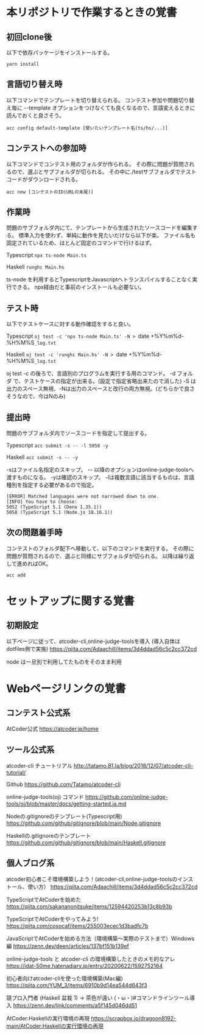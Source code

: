 # 本リポジトリで作業するときの覚書

## 初回clone後

以下で依存パッケージをインストールする。

`yarn install`

## 言語切り替え時

以下コマンドでテンプレートを切り替えられる。
コンテスト参加や問題切り替え毎に --template オプションをつけなくても良くなるので、言語変えるときに読んでおくと良さそう。

`acc config default-template [使いたいテンプレート名(ts/hs/...)]`

## コンテストへの参加時

以下コマンドでコンテスト用のフォルダが作られる。
その際に問題が質問されるので、選ぶとサブフォルダが切られる。
その中に./testサブフォルダでテストコードがダウンロードされる。

`acc new [コンテストのID(URLの末尾)]`

## 作業時

問題のサブフォルダ内にて、テンプレートから生成されたソースコードを編集する。
標準入力を使わず、単純に動作を見たいだけなら以下が楽。
ファイル名も固定されているため、ほとんど固定のコマンドで行けるはず。

Typescript
`npx ts-node Main.ts`

Haskell
`runghc Main.hs`

ts-node を利用するとTypescriptをJavascriptへトランスパイルすることなく実行できる。
npx経由だと事前のインストールも必要ない。

## テスト時
以下でテストケースに対する動作確認をすると良い。

Typescript
`oj test -c 'npx ts-node Main.ts' -N > `date +%Y%m%d-%H%M%S`_log.txt`

Haskell
`oj test -c 'runghc Main.hs' -N > `date +%Y%m%d-%H%M%S`_log.txt`

oj test -c の後ろで、言語別のプログラムを実行する用のコマンド。
-d フォルダ で、テストケースの指定が出来る。(設定で指定省略出来たので消した)
-S は出力のスペース無視、-Nは出力のスペースと改行の両方無視。(どちらかで良さそうなので、今はNのみ)

## 提出時

問題のサブフォルダ内でソースコードを指定して提出する。

Typescript
`acc submit -s -- -l 5058 -y`

Haskell
`acc submit -s -- -y`

-sはファイル名指定のスキップ。
-- 以降のオプションはonline-judge-toolsへ渡すものになる。
-yは確認のスキップ。
-lは複数言語に該当するものは、言語種別を指定する必要があるので指定。
```
[ERROR] Matched languages were not narrowed down to one.
[INFO] You have to choose:
5052 (TypeScript 5.1 (Deno 1.35.1))
5058 (TypeScript 5.1 (Node.js 18.16.1))
```

## 次の問題着手時

コンテストのフォルダ配下へ移動して、以下のコマンドを実行する。
その際に問題が質問されるので、選ぶと同様にサブフォルダが切られる。
以降は繰り返して進めればOK。

`acc add`

# セットアップに関する覚書

## 初期設定

以下ページに従って、atcoder-cli,online-judge-toolsを導入
(導入自体はdotfiles側で実施)
https://qiita.com/Adaachill/items/3d4ddad56c5c2cc372cd

node は一旦別で利用してたものをそのまま利用

# Webページリンクの覚書

## コンテスト公式系

AtCoder公式
https://atcoder.jp/home

## ツール公式系

atcoder-cli チュートリアル
http://tatamo.81.la/blog/2018/12/07/atcoder-cli-tutorial/

Github
https://github.com/Tatamo/atcoder-cli

online-judge-tools(oj) コマンド
https://github.com/online-judge-tools/oj/blob/master/docs/getting-started.ja.md

Nodeの.gitignoreのテンプレート(Typescript用)
https://github.com/github/gitignore/blob/main/Node.gitignore

Haskellの.gitignoreのテンプレート
https://github.com/github/gitignore/blob/main/Haskell.gitignore

## 個人ブログ系

atcoder初心者こそ環境構築しよう！(atcoder-cli,online-judge-toolsのインストール、使い方）
https://qiita.com/Adaachill/items/3d4ddad56c5c2cc372cd

TypeScriptでAtCoderを始めた
https://qiita.com/sakananonitsuke/items/12594420253b13c8b93b

TypeScriptでAtCoderをやってみよう!
https://qiita.com/cosocaf/items/255003ecec1d3badfc7b

JavaScriptでAtCoderを始める方法（環境構築～実際のテストまで）Windows編
https://zenn.dev/deen/articles/137bf151b139ef

online-judge-tools と atcoder-cli の環境構築したときのメモ的なアレ
https://idat-50me.hatenadiary.jp/entry/20200622/1592752164

初心者向けatcoder-cliを使った環境構築(Mac編)
https://qiita.com/YUM_3/items/6910b9d14ea544d643f3

競プロ入門者 (Haskell 盆栽 1) → 茶色が遠い (・ω・)#コマンドラインツール導入
https://zenn.dev/link/comments/a5f145d046dd51

AtCoder:Haskellの実行環境の再現
https://scrapbox.io/dragoon8192-main/AtCoder:Haskellの実行環境の再現
